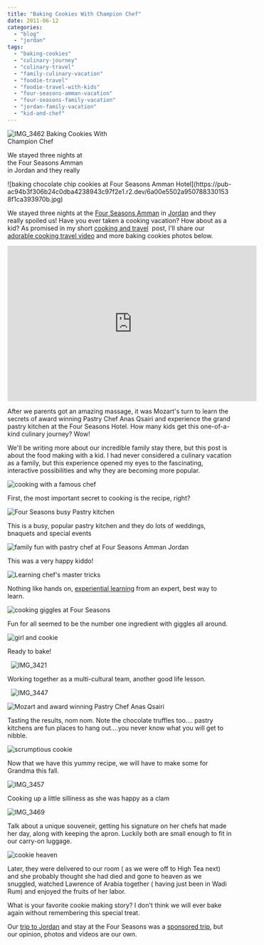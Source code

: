 ```yaml
---
title: "Baking Cookies With Champion Chef"
date: 2011-06-12
categories: 
  - "blog"
  - "jordan"
tags: 
  - "baking-cookies"
  - "culinary-journey"
  - "culinary-travel"
  - "family-culinary-vacation"
  - "foodie-travel"
  - "foodie-travel-with-kids"
  - "four-seasons-amman-vacation"
  - "four-seasons-family-vacation"
  - "jordan-family-vacation"
  - "kid-and-chef"
---
```


![IMG_3462](https://pub-ac94b3f306b24c0dba4238943c97f2e1.r2.dev/6a00e5502a95078833014e890fe900970d.jpg) Baking Cookies With  
Champion Chef

We stayed three nights at  
the Four Seasons Amman  
in Jordan and they really

<!--more--> ![baking chocolate chip cookies at Four Seasons Amman Hotel](https://pub-ac94b3f306b24c0dba4238943c97f2e1.r2.dev/6a00e5502a9507883301538f1ca393970b.jpg)

We stayed three nights at the [Four Seasons Amman](http://www.fourseasons.com/amman/ "Four Seasons Amman") in [Jordan](https://pub-ac94b3f306b24c0dba4238943c97f2e1.r2.dev/2011/05/jordan-tourismsmartest-.html "jordan travel") and they really spoiled us! Have you ever taken a cooking vacation? How about as a kid? As promised in my short [cooking and travel](https://pub-ac94b3f306b24c0dba4238943c97f2e1.r2.dev/2011/06/cooking-at-four-seasons-amman.html#more "cooking and travel")  post, I'll share our [adorable cooking travel video](http://www.youtube.com/watch?v=CsCbJSnAhRs "adorable cooking travel video") and more baking cookies photos below.  
  

<iframe frameborder="0" height="349" src="http://www.youtube.com/embed/CsCbJSnAhRs?rel=0" width="560"></iframe>

  
  
After we parents got an amazing massage, it was Mozart's turn to learn the secrets of award winning Pastry Chef Anas Qsairi and experience the grand pastry kitchen at the Four Seasons Hotel. How many kids get this one-of-a-kind culinary journey? Wow!  
  
We'll be writing more about our incredible family stay there, but this post is about the food making with a kid. I had never considered a culinary vacation as a family, but this experience opened my eyes to the fascinating, interactive possibilities and why they are becoming more popular.  
  
![cooking with  a famous chef](https://pub-ac94b3f306b24c0dba4238943c97f2e1.r2.dev/6a00e5502a95078833015432f018c1970c.jpg)  
  
  
First, the most important secret to cooking is the recipe, right?  
  
![Four Seasons busy Pastry kitchen](https://pub-ac94b3f306b24c0dba4238943c97f2e1.r2.dev/6a00e5502a95078833014e891008ab970d.jpg)  
  
  
This is a busy, popular pastry kitchen and they do lots of weddings, bnaquets and special events  
  
![family fun with pastry chef at Four Seasons Amman Jordan](https://pub-ac94b3f306b24c0dba4238943c97f2e1.r2.dev/6a00e5502a95078833015432f02827970c.jpg)  
  
  
This was a very happy kiddo!  
  
![Learning chef's master tricks](https://pub-ac94b3f306b24c0dba4238943c97f2e1.r2.dev/6a00e5502a95078833014e891019da970d.jpg)  
  
  
Nothing like hands on, [experiential learning](https://pub-ac94b3f306b24c0dba4238943c97f2e1.r2.dev/2010/04/family-travel-homeschool-education-global-students-lifestyle-design-location-independent-4hww-around.html "experiential learning during travel") from an expert, best way to learn.  
  
![cooking giggles at Four Seasons](https://pub-ac94b3f306b24c0dba4238943c97f2e1.r2.dev/6a00e5502a9507883301538f1cd6c7970b.jpg)  
  

Fun for all seemed to be the number one ingredient with giggles all around.  
  
![girl and cookie](https://pub-ac94b3f306b24c0dba4238943c97f2e1.r2.dev/6a00e5502a95078833014e89101c5a970d.jpg)  
  
  
Ready to bake!

  ![IMG_3421](https://pub-ac94b3f306b24c0dba4238943c97f2e1.r2.dev/6a00e5502a95078833014e89101ecc970d.jpg)

Working together as a multi-cultural team, another good life lesson.

  ![IMG_3447](https://pub-ac94b3f306b24c0dba4238943c97f2e1.r2.dev/6a00e5502a95078833015432f03345970c.jpg)

![Mozart and award winning Pastry Chef Anas Qsairi ](https://pub-ac94b3f306b24c0dba4238943c97f2e1.r2.dev/6a00e5502a95078833014e8910263b970d.jpg)  
  
  
Tasting the results, nom nom. Note the chocolate truffles too.... pastry kitchens are fun places to hang out....you never know what you will get to nibble.  
  
![scrumptious cookie](https://pub-ac94b3f306b24c0dba4238943c97f2e1.r2.dev/6a00e5502a9507883301538f1ce2ca970b.jpg)  
  
  
Now that we have this yummy recipe, we will have to make some for Grandma this fall.  
  
![IMG_3457](https://pub-ac94b3f306b24c0dba4238943c97f2e1.r2.dev/6a00e5502a95078833014e89102aac970d.jpg)

Cooking up a little silliness as she was happy as a clam  
  
![IMG_3469](https://pub-ac94b3f306b24c0dba4238943c97f2e1.r2.dev/6a00e5502a95078833015432f03caa970c.jpg)

Talk about a unique souveneir, getting his signature on her chefs hat made her day, along with keeping the apron. Luckily both are small enough to fit in our carry-on luggage.  
  
![cookie heaven](https://pub-ac94b3f306b24c0dba4238943c97f2e1.r2.dev/6a00e5502a95078833015432f04005970c.jpg)  
  
  
Later, they were delivered to our room ( as we were off to High Tea next) and she probably thought she had died and gone to heaven as we snuggled, watched Lawrence of Arabia together ( having just been in Wadi Rum) and enjoyed the fruits of her labor.  
  
What is your favorite cookie making story? I don't think we will ever bake again without remembering this special treat.  
  
Our [trip to Jordan](https://pub-ac94b3f306b24c0dba4238943c97f2e1.r2.dev/2011/05/jordan-tourismsmartest-.html "trip to jordan") and stay at the Four Seasons was a [sponsored trip](http://www.visitjordan.com/ "jordan tourism"), but our opinion, photos and videos are our own.

